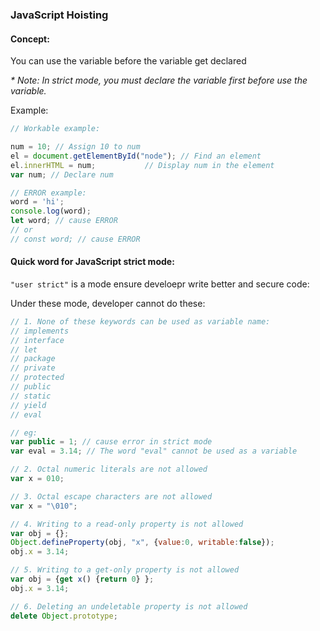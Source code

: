 ### JavaScript Hoisting

#### Concept:

You can use the variable before the variable get declared

<i>* Note: In strict mode, you must declare the variable first before use the variable.</i>

Example:

``` js
// Workable example:

num = 10; // Assign 10 to num
el = document.getElementById("node"); // Find an element
el.innerHTML = num;           // Display num in the element
var num; // Declare num

// ERROR example:
word = 'hi';
console.log(word);
let word; // cause ERROR
// or
// const word; // cause ERROR
```

#### Quick word for JavaScript strict mode:

`"user strict"` is a mode ensure develoepr write better and secure code:

Under these mode, developer cannot do these:

``` js
// 1. None of these keywords can be used as variable name:
// implements
// interface
// let
// package
// private
// protected
// public
// static
// yield
// eval

// eg:
var public = 1; // cause error in strict mode
var eval = 3.14; // The word "eval" cannot be used as a variable

// 2. Octal numeric literals are not allowed
var x = 010;

// 3. Octal escape characters are not allowed
var x = "\010";

// 4. Writing to a read-only property is not allowed
var obj = {};
Object.defineProperty(obj, "x", {value:0, writable:false});
obj.x = 3.14;

// 5. Writing to a get-only property is not allowed
var obj = {get x() {return 0} };
obj.x = 3.14;

// 6. Deleting an undeletable property is not allowed
delete Object.prototype;
```
